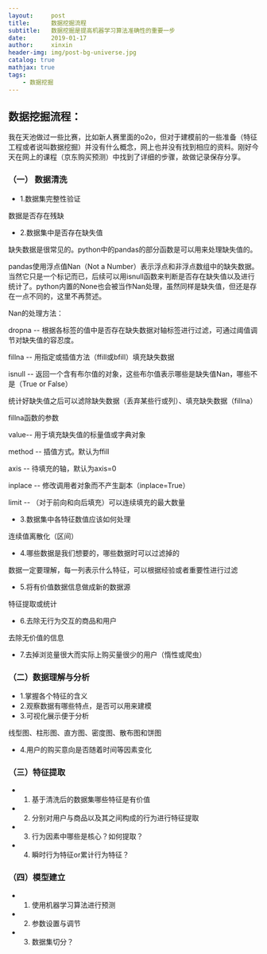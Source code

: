 ```yaml
---
layout:     post                    
title:      数据挖掘流程               
subtitle:   数据挖掘是提高机器学习算法准确性的重要一步
date:       2019-01-17             
author:     xinxin                     
header-img: img/post-bg-universe.jpg    
catalog: true                      
mathjax: true
tags:                              
    - 数据挖掘
---
```

## 数据挖掘流程：

我在天池做过一些比赛，比如新人赛里面的o2o，但对于建模前的一些准备（特征工程或者说叫数据挖掘）并没有什么概念，网上也并没有找到相应的资料。刚好今天在网上的课程（京东购买预测）中找到了详细的步骤，故做记录保存分享。
### （一） 数据清洗
* 1.数据集完整性验证

数据是否存在残缺

* 2.数据集中是否存在缺失值

缺失数据是很常见的。python中的pandas的部分函数是可以用来处理缺失值的。

pandas使用浮点值Nan（Not a Number）表示浮点和非浮点数组中的缺失数据。当然它只是一个标记而已，后续可以用isnull函数来判断是否存在缺失值以及进行统计了。python内置的None也会被当作Nan处理，虽然同样是缺失值，但还是存在一点不同的，这里不再赘述。

Nan的处理方法：

dropna -- 根据各标签的值中是否存在缺失数据对轴标签进行过滤，可通过阈值调节对缺失值的容忍度。

fillna -- 用指定或插值方法（ffill或bfill）填充缺失数据

isnull -- 返回一个含有布尔值的对象，这些布尔值表示哪些是缺失值Nan，哪些不是（True or False）

统计好缺失值之后可以滤除缺失数据（丢弃某些行或列）、填充缺失数据（fillna）

fillna函数的参数

value-- 用于填充缺失值的标量值或字典对象

method -- 插值方式。默认为ffill

axis -- 待填充的轴，默认为axis=0

inplace -- 修改调用者对象而不产生副本（inplace=True）

limit -- （对于前向和向后填充）可以连续填充的最大数量


* 3.数据集中各特征数值应该如何处理

连续值离散化（区间）

* 4.哪些数据是我们想要的，哪些数据时可以过滤掉的

数据一定要理解，每一列表示什么特征，可以根据经验或者重要性进行过滤

* 5.将有价值数据信息做成新的数据源

特征提取或统计

* 6.去除无行为交互的商品和用户

去除无价值的信息

* 7.去掉浏览量很大而实际上购买量很少的用户（惰性或爬虫）


### （二）数据理解与分析
* 1.掌握各个特征的含义
* 2.观察数据有哪些特点，是否可以用来建模
* 3.可视化展示便于分析

线型图、柱形图、直方图、密度图、散布图和饼图

* 4.用户的购买意向是否随着时间等因素变化


### （三）特征提取
* 1. 基于清洗后的数据集哪些特征是有价值
* 2. 分别对用户与商品以及其之间构成的行为进行特征提取
* 3. 行为因素中哪些是核心？如何提取？
* 4. 瞬时行为特征or累计行为特征？


### （四）模型建立
* 1. 使用机器学习算法进行预测 
* 2. 参数设置与调节
* 3. 数据集切分？